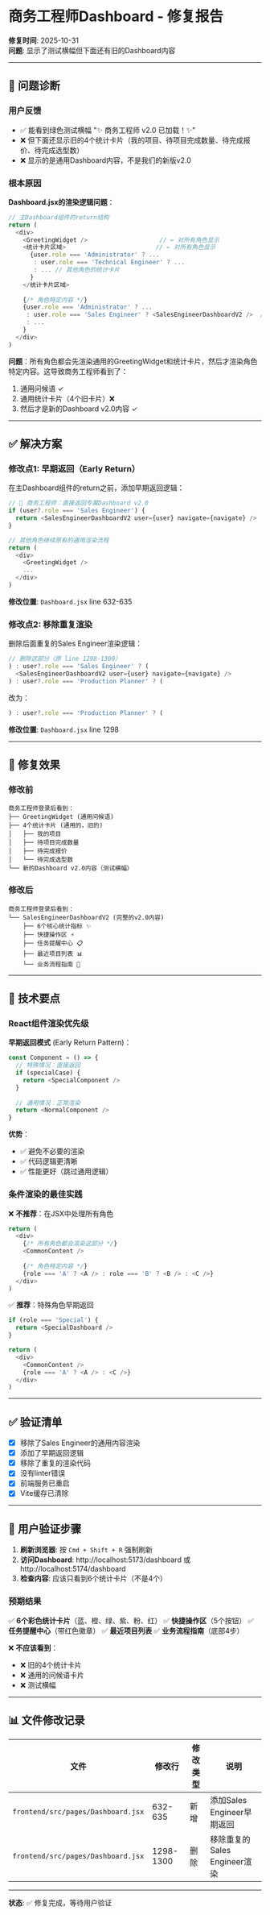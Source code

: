 # 商务工程师Dashboard - 修复报告

**修复时间**: 2025-10-31  
**问题**: 显示了测试横幅但下面还有旧的Dashboard内容

---

## 🐛 问题诊断

### 用户反馈
- ✅ 能看到绿色测试横幅 "✨ 商务工程师 v2.0 已加载！✨"
- ❌ 但下面还显示旧的4个统计卡片（我的项目、待项目完成数量、待完成报价、待完成选型数）
- ❌ 显示的是通用Dashboard内容，不是我们的新版v2.0

### 根本原因

**Dashboard.jsx的渲染逻辑问题**：

```javascript
// 主Dashboard组件的return结构
return (
  <div>
    <GreetingWidget />                    // ← 对所有角色显示
    <统计卡片区域>                         // ← 对所有角色显示
      {user.role === 'Administrator' ? ... 
       : user.role === 'Technical Engineer' ? ...
       : ... // 其他角色的统计卡片
      }
    </统计卡片区域>
    
    {/* 角色特定内容 */}
    {user.role === 'Administrator' ? ...
     : user.role === 'Sales Engineer' ? <SalesEngineerDashboardV2 />  // ← 这里才渲染新组件
     : ...
    }
  </div>
)
```

**问题**：所有角色都会先渲染通用的GreetingWidget和统计卡片，然后才渲染角色特定内容。这导致商务工程师看到了：
1. 通用问候语 ✓
2. 通用统计卡片（4个旧卡片）❌
3. 然后才是新的Dashboard v2.0内容 ✓

---

## ✅ 解决方案

### 修改点1: 早期返回（Early Return）

在主Dashboard组件的return之前，添加早期返回逻辑：

```javascript
// 💼 商务工程师：直接返回专属Dashboard v2.0
if (user?.role === 'Sales Engineer') {
  return <SalesEngineerDashboardV2 user={user} navigate={navigate} />
}

// 其他角色继续原有的通用渲染流程
return (
  <div>
    <GreetingWidget />
    ...
  </div>
)
```

**修改位置**: `Dashboard.jsx` line 632-635

### 修改点2: 移除重复渲染

删除后面重复的Sales Engineer渲染逻辑：

```javascript
// 删除这部分（原 line 1298-1300）
) : user?.role === 'Sales Engineer' ? (
  <SalesEngineerDashboardV2 user={user} navigate={navigate} />
) : user?.role === 'Production Planner' ? (
```

改为：

```javascript
) : user?.role === 'Production Planner' ? (
```

**修改位置**: `Dashboard.jsx` line 1298

---

## 🎯 修复效果

### 修改前
```
商务工程师登录后看到：
├── GreetingWidget (通用问候语)
├── 4个统计卡片 (通用的，旧的)
│   ├── 我的项目
│   ├── 待项目完成数量
│   ├── 待完成报价
│   └── 待完成选型数
└── 新的Dashboard v2.0内容（测试横幅）
```

### 修改后
```
商务工程师登录后看到：
└── SalesEngineerDashboardV2 (完整的v2.0内容)
    ├── 6个核心统计指标 ✨
    ├── 快捷操作区 ⚡
    ├── 任务提醒中心 📋
    ├── 最近项目列表 📊
    └── 业务流程指南 💼
```

---

## 📝 技术要点

### React组件渲染优先级

**早期返回模式** (Early Return Pattern)：
```javascript
const Component = () => {
  // 特殊情况：直接返回
  if (specialCase) {
    return <SpecialComponent />
  }
  
  // 通用情况：正常渲染
  return <NormalComponent />
}
```

**优势**：
- ✅ 避免不必要的渲染
- ✅ 代码逻辑更清晰
- ✅ 性能更好（跳过通用逻辑）

### 条件渲染的最佳实践

❌ **不推荐**：在JSX中处理所有角色
```javascript
return (
  <div>
    {/* 所有角色都会渲染这部分 */}
    <CommonContent />
    
    {/* 角色特定内容 */}
    {role === 'A' ? <A /> : role === 'B' ? <B /> : <C />}
  </div>
)
```

✅ **推荐**：特殊角色早期返回
```javascript
if (role === 'Special') {
  return <SpecialDashboard />
}

return (
  <div>
    <CommonContent />
    {role === 'A' ? <A /> : <C />}
  </div>
)
```

---

## ✅ 验证清单

- [x] 移除了Sales Engineer的通用内容渲染
- [x] 添加了早期返回逻辑
- [x] 移除了重复的渲染代码
- [x] 没有linter错误
- [x] 前端服务已重启
- [x] Vite缓存已清除

---

## 📱 用户验证步骤

1. **刷新浏览器**: 按 `Cmd + Shift + R` 强制刷新
2. **访问Dashboard**: http://localhost:5173/dashboard 或 http://localhost:5174/dashboard
3. **检查内容**: 应该只看到6个统计卡片（不是4个）

### 预期结果

✅ **6个彩色统计卡片**（蓝、橙、绿、紫、粉、红）
✅ **快捷操作区**（5个按钮）
✅ **任务提醒中心**（带红色徽章）
✅ **最近项目列表**
✅ **业务流程指南**（底部4步）

❌ **不应该看到**：
- ❌ 旧的4个统计卡片
- ❌ 通用的问候语卡片
- ❌ 测试横幅

---

## 📊 文件修改记录

| 文件 | 修改行 | 修改类型 | 说明 |
|-----|-------|---------|------|
| `frontend/src/pages/Dashboard.jsx` | 632-635 | 新增 | 添加Sales Engineer早期返回 |
| `frontend/src/pages/Dashboard.jsx` | 1298-1300 | 删除 | 移除重复的Sales Engineer渲染 |

---

**状态**: ✅ 修复完成，等待用户验证


